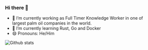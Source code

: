 ### Hi there 👋

<!--
**awancilik/awancilik** is a ✨ _special_ ✨ repository because its `README.md` (this file) appears on your GitHub profile.

Here are some ideas to get you started:

- 🔭 I’m currently working on ...
- 🌱 I’m currently learning ...
- 👯 I’m looking to collaborate on ...
- 🤔 I’m looking for help with ...
- 💬 Ask me about ...
- 📫 How to reach me: ...
- 😄 Pronouns: ...
- ⚡ Fun fact: ...
-->

- 🔭 I’m currently working as Full Timer Knowledge Worker in one of largest palm oil companies in the world.
- 🌱 I’m currently learning Rust, Go and Docker
- 😄 Pronouns: He/Him

![Github stats](https://github-readme-stats.vercel.app/api?username=awancilik&theme=highcontrast&show_icons=true&count_private=true)
